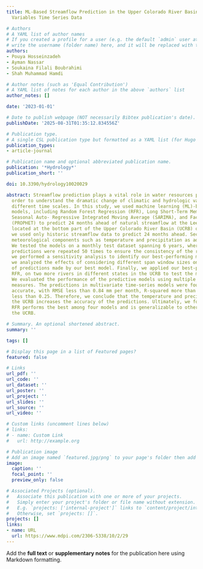 ```yaml
---
title: ML-Based Streamflow Prediction in the Upper Colorado River Basin Using Climate
  Variables Time Series Data

# Authors
# A YAML list of author names
# If you created a profile for a user (e.g. the default `admin` user at `content/authors/admin/`), 
# write the username (folder name) here, and it will be replaced with their full name and linked to their profile.
authors:
- Pouya Hosseinzadeh
- Ayman Nassar
- Soukaina Filali Boubrahimi
- Shah Muhammad Hamdi

# Author notes (such as 'Equal Contribution')
# A YAML list of notes for each author in the above `authors` list
author_notes: []

date: '2023-01-01'

# Date to publish webpage (NOT necessarily Bibtex publication's date).
publishDate: '2025-08-31T01:35:12.834556Z'

# Publication type.
# A single CSL publication type but formatted as a YAML list (for Hugo requirements).
publication_types:
- article-journal

# Publication name and optional abbreviated publication name.
publication: '*Hydrology*'
publication_short: ''

doi: 10.3390/hydrology10020029

abstract: Streamflow prediction plays a vital role in water resources planning in
  order to understand the dramatic change of climatic and hydrologic variables over
  different time scales. In this study, we used machine learning (ML)-based prediction
  models, including Random Forest Regression (RFR), Long Short-Term Memory (LSTM),
  Seasonal Auto- Regressive Integrated Moving Average (SARIMA), and Facebook Prophet
  (PROPHET) to predict 24 months ahead of natural streamflow at the Lees Ferry site
  located at the bottom part of the Upper Colorado River Basin (UCRB) of the US. Firstly,
  we used only historic streamflow data to predict 24 months ahead. Secondly, we considered
  meteorological components such as temperature and precipitation as additional features.
  We tested the models on a monthly test dataset spanning 6 years, where 24-month
  predictions were repeated 50 times to ensure the consistency of the results. Moreover,
  we performed a sensitivity analysis to identify our best-performing model. Later,
  we analyzed the effects of considering different span window sizes on the quality
  of predictions made by our best model. Finally, we applied our best-performing model,
  RFR, on two more rivers in different states in the UCRB to test the model’s generalizability.
  We evaluated the performance of the predictive models using multiple evaluation
  measures. The predictions in multivariate time-series models were found to be more
  accurate, with RMSE less than 0.84 mm per month, R-squared more than 0.8, and MAPE
  less than 0.25. Therefore, we conclude that the temperature and precipitation of
  the UCRB increases the accuracy of the predictions. Ultimately, we found that multivariate
  RFR performs the best among four models and is generalizable to other rivers in
  the UCRB.

# Summary. An optional shortened abstract.
summary: ''

tags: []

# Display this page in a list of Featured pages?
featured: false

# Links
url_pdf: ''
url_code: ''
url_dataset: ''
url_poster: ''
url_project: ''
url_slides: ''
url_source: ''
url_video: ''

# Custom links (uncomment lines below)
# links:
# - name: Custom Link
#   url: http://example.org

# Publication image
# Add an image named `featured.jpg/png` to your page's folder then add a caption below.
image:
  caption: ''
  focal_point: ''
  preview_only: false

# Associated Projects (optional).
#   Associate this publication with one or more of your projects.
#   Simply enter your project's folder or file name without extension.
#   E.g. `projects: ['internal-project']` links to `content/project/internal-project/index.md`.
#   Otherwise, set `projects: []`.
projects: []
links:
- name: URL
  url: https://www.mdpi.com/2306-5338/10/2/29
---
```


Add the **full text** or **supplementary notes** for the publication here using Markdown formatting.

